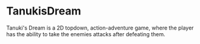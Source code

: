 # TanukisDream
Tanuki's Dream is a 2D topdown, action-adventure game, where the player has the ability to take the enemies attacks after defeating them.
